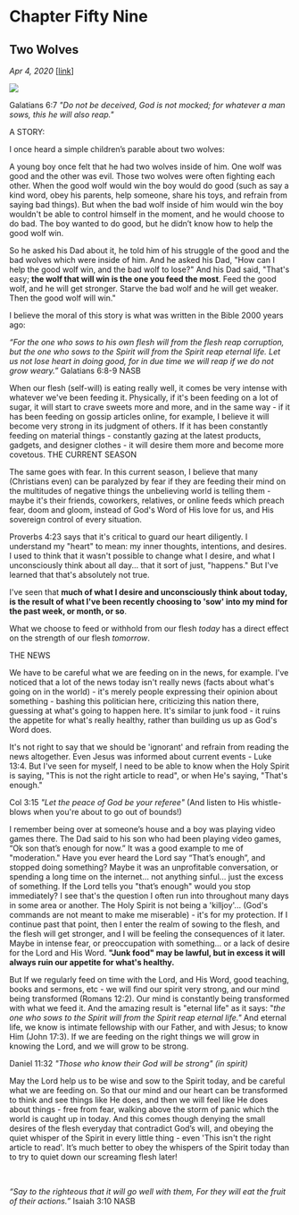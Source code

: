 # Chapter Fifty Nine
## Two Wolves
*Apr 4, 2020*
[[link](https://nccf.church/Blog.aspx?BlogID=166)] 

![](images/166.jpg)

Galatians 6:7 *"Do not be deceived, God is not mocked; for whatever a man sows, this he will also reap."*

A STORY:

I once heard a simple children’s parable about two wolves:

A young boy once felt that he had two wolves inside of him. One wolf was good and the other was evil. Those two wolves were often fighting each other. When the good wolf would win the boy would do good (such as say a kind word, obey his parents, help someone, share his toys, and refrain from saying bad things). But when the bad wolf inside of him would win the boy wouldn't be able to control himself in the moment, and he would choose to do bad. The boy wanted to do good, but he didn’t know how to help the good wolf win.

So he asked his Dad about it, he told him of his struggle of the good and the bad wolves which were inside of him. And he asked his Dad, "How can I help the good wolf win, and the bad wolf to lose?" And his Dad said, "That's easy; ****the wolf that will win is the one you feed the most****. Feed the good wolf, and he will get stronger. Starve the bad wolf and he will get weaker. Then the good wolf will win."

I believe the moral of this story is what was written in the Bible 2000 years ago:

*“For the one who sows to his own flesh will from the flesh reap corruption, but the one who sows to the Spirit will from the Spirit reap eternal life. Let us not lose heart in doing good, for in due time we will reap if we do not grow weary.”* ‭‭Galatians‬ ‭6:8-9‬ ‭NASB‬‬

When our flesh (self-will) is eating really well, it comes be very intense with whatever we've been feeding it. Physically, if it's been feeding on a lot of sugar, it will start to crave sweets more and more, and in the same way - if it has been feeding on gossip articles online, for example, I believe it will become very strong in its judgment of others. If it has been constantly feeding on material things - constantly gazing at the latest products, gadgets, and designer clothes - it will desire them more and become more covetous. THE CURRENT SEASON

The same goes with fear. In this current season, I believe that many (Christians even) can be paralyzed by fear if they are feeding their mind on the multitudes of negative things the unbelieving world is telling them - maybe it's their friends, coworkers, relatives, or online feeds which preach fear, doom and gloom, instead of God's Word of His love for us, and His sovereign control of every situation.

Proverbs 4:23 says that it's critical to guard our heart diligently. I understand my "heart" to mean: my inner thoughts, intentions, and desires. I used to think that it wasn't possible to change what I desire, and what I unconsciously think about all day... that it sort of just, "happens." But I've learned that that's absolutely not true.

I've seen that ****much of what I desire and unconsciously think about today, is the result of what I've been recently choosing to 'sow' into my mind for the past week, or month, or so****.

What we choose to feed or withhold from our flesh *today* has a direct effect on the strength of our flesh *tomorrow*.

THE NEWS

We have to be careful what we are feeding on in the news, for example. I've noticed that a lot of the news today isn't really news (facts about what's going on in the world) - it's merely people expressing their opinion about something - bashing this politician here, criticizing this nation there, guessing at what's going to happen here. It's similar to junk food - it ruins the appetite for what's really healthy, rather than building us up as God's Word does.

It's not right to say that we should be 'ignorant' and refrain from reading the news altogether. Even Jesus was informed about current events - Luke 13:4. But I've seen for myself, I need to be able to know when the Holy Spirit is saying, "This is not the right article to read", or when He's saying, "That's enough."

Col 3:15 *"Let the peace of God be your referee"* (And listen to His whistle-blows when you're about to go out of bounds!)

I remember being over at someone’s house and a boy was playing video games there. The Dad said to his son who had been playing video games, “Ok son that’s enough for now.” It was a good example to me of "moderation." Have you ever heard the Lord say “That’s enough”, and stopped doing something? Maybe it was an unprofitable conversation, or spending a long time on the internet... not anything sinful... just the excess of something. If the Lord tells you "that’s enough" would you stop immediately? I see that's the question I often run into throughout many days in some area or another. The Holy Spirit is not being a 'killjoy'... (God's commands are not meant to make me miserable) - it's for my protection. If I continue past that point, then I enter the realm of sowing to the flesh, and the flesh will get stronger, and I will be feeling the consequences of it later. Maybe in intense fear, or preoccupation with something... or a lack of desire for the Lord and His Word. ****"Junk food" may be lawful, but in excess it will always ruin our appetite for what's healthy.****

But If we regularly feed on time with the Lord, and His Word, good teaching, books and sermons, etc - we will find our spirit very strong, and our mind being transformed (Romans 12:2). Our mind is constantly being transformed with what we feed it. And the amazing result is "eternal life" as it says: "*the one who sows to the Spirit will from the Spirit reap eternal life."* And eternal life, we know is intimate fellowship with our Father, and with Jesus; to know Him (John 17:3). If we are feeding on the right things we will grow in knowing the Lord, and we will grow to be strong.

Daniel 11:32 *"Those who know their God will be strong" (in spirit)*

May the Lord help us to be wise and sow to the Spirit today, and be careful what we are feeding on. So that our mind and our heart can be transformed to think and see things like He does, and then we will feel like He does about things - free from fear, walking above the storm of panic which the world is caught up in today. And this comes though denying the small desires of the flesh everyday that contradict God’s will, and obeying the quiet whisper of the Spirit in every little thing - even 'This isn't the right article to read'. It’s much better to obey the whispers of the Spirit today than to try to quiet down our screaming flesh later!

‬‬

*“Say to the righteous that it will go well with them, For they will eat the fruit of their actions.”* Isaiah‬ ‭3:10‬ ‭NASB
